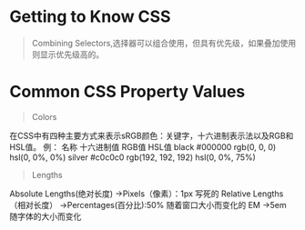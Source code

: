 # Getting to Know CSS

>Combining Selectors,选择器可以组合使用，但具有优先级，如果叠加使用则显示优先级高的。

# Common CSS Property Values
>Colors

在CSS中有四种主要方式来表示sRGB颜色：关键字，十六进制表示法以及RGB和HSL值。
例：
名称	十六进制值	RGB值	           HSL值
black	 #000000     rgb(0, 0, 0)	  hsl(0, 0%, 0%)
silver	 #c0c0c0     rgb(192, 192, 192)  hsl(0, 0%, 75%)

>Lengths

Absolute Lengths(绝对长度) ->Pixels（像素）：1px 写死的
Relative Lengths（相对长度） ->Percentages(百分比):50% 随着窗口大小而变化的
EM ->5em 随字体的大小而变化